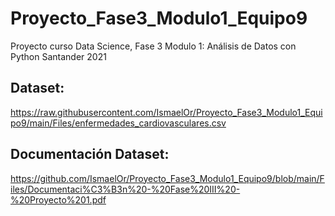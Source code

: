 # Proyecto_Fase3_Modulo1_Equipo9
Proyecto curso Data Science, Fase 3 Modulo 1: Análisis de Datos con Python Santander 2021

## Dataset: 
https://raw.githubusercontent.com/IsmaelOr/Proyecto_Fase3_Modulo1_Equipo9/main/Files/enfermedades_cardiovasculares.csv

## Documentación Dataset:
https://github.com/IsmaelOr/Proyecto_Fase3_Modulo1_Equipo9/blob/main/Files/Documentaci%C3%B3n%20-%20Fase%20III%20-%20Proyecto%201.pdf
